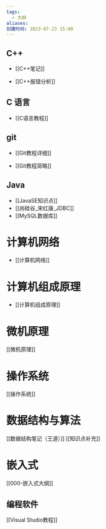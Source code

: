 ```yaml
---
tags:
  - 大纲
aliases: 
创建时间: 2023-07-23 15:00
---
```


## C++

-  [[C++笔记]]

-  [[C++报错分析]]


## C 语言

-  [[C语言教程]]

## git

-  [[Git教程详细]]

-  [[Git教程简略]]

## Java

- [[JavaSE知识点]]
- [[尚硅谷_宋红康_JDBC]]
- [[MySQL数据库]]


# 计算机网络

- [[计算机网络]]

# 计算机组成原理

- [[计算机组成原理]]

# 微机原理

[[微机原理]]

# 操作系统

[[操作系统]]


# 数据结构与算法

[[数据结构笔记（王道）]]
[[知识点补充]]

# 嵌入式

[[000-嵌入式大纲]]

## 编程软件

[[Visual Studio教程]]

